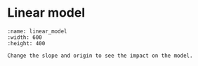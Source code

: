 # Linear model

````{iframe-figure} images/linear_model.html
:name: linear_model
:width: 600
:height: 400

Change the slope and origin to see the impact on the model.
````
